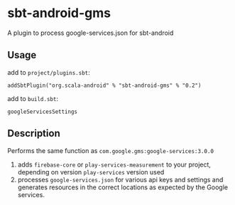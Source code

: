 # sbt-android-gms

A plugin to process google-services.json for sbt-android

## Usage

add to `project/plugins.sbt`:

    addSbtPlugin("org.scala-android" % "sbt-android-gms" % "0.2")

add to `build.sbt`:

    googleServicesSettings

## Description

Performs the same function as `com.google.gms:google-services:3.0.0`

1. adds `firebase-core` or `play-services-measurement` to your project,
   depending on version `play-services` version used
2. processes `google-services.json` for various api keys and settings and
   generates resources in the correct locations as expected by the Google
   services.
